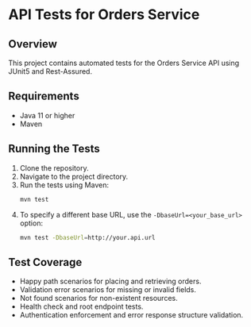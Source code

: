 # API Tests for Orders Service

## Overview
This project contains automated tests for the Orders Service API using JUnit5 and Rest-Assured.

## Requirements
- Java 11 or higher
- Maven

## Running the Tests
1. Clone the repository.
2. Navigate to the project directory.
3. Run the tests using Maven:
   ```bash
   mvn test
   ```
4. To specify a different base URL, use the `-DbaseUrl=<your_base_url>` option:
   ```bash
   mvn test -DbaseUrl=http://your.api.url
   ```

## Test Coverage
- Happy path scenarios for placing and retrieving orders.
- Validation error scenarios for missing or invalid fields.
- Not found scenarios for non-existent resources.
- Health check and root endpoint tests.
- Authentication enforcement and error response structure validation.

